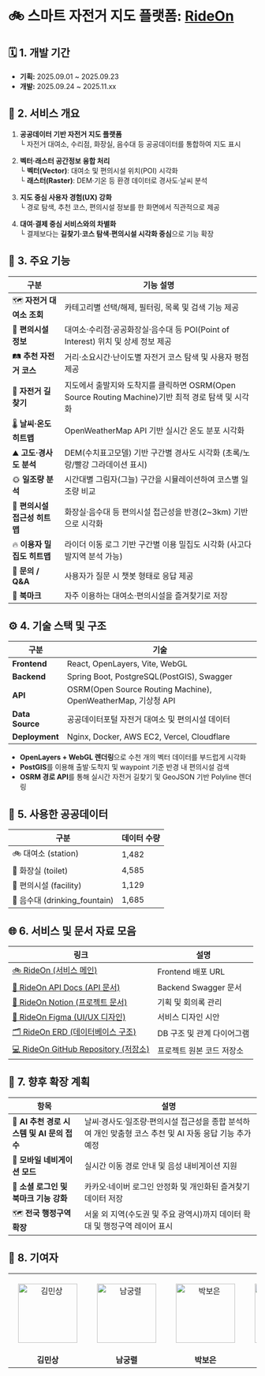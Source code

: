# 🚲 스마트 자전거 지도 플랫폼: [RideOn](https://www.saessakbori.site)

## 🗓️ 1. 개발 기간

- **기획:** 2025.09.01 ~ 2025.09.23  
- **개발:** 2025.09.24 ~ 2025.11.xx

## 📖 2. 서비스 개요

1. **공공데이터 기반 자전거 지도 플랫폼**  
   └ 자전거 대여소, 수리점, 화장실, 음수대 등 공공데이터를 통합하여 지도 표시

2. **벡터·래스터 공간정보 융합 처리**  
   └ **벡터(Vector)**: 대여소 및 편의시설 위치(POI) 시각화  
   └ **래스터(Raster)**: DEM·기온 등 환경 데이터로 경사도·날씨 분석  

3. **지도 중심 사용자 경험(UX) 강화**  
   └ 경로 탐색, 추천 코스, 편의시설 정보를 한 화면에서 직관적으로 제공  

4. **대여·결제 중심 서비스와의 차별화**  
   └ 결제보다는 **길찾기·코스 탐색·편의시설 시각화 중심**으로 기능 확장
   
## 🧩 3. 주요 기능

| 구분 | 기능 설명 |
|------|------------|
| 🗺️ **자전거 대여소 조회** | 카테고리별 선택/해제, 필터링, 목록 및 검색 기능 제공 |
| 🧰 **편의시설 정보** | 대여소·수리점·공공화장실·음수대 등 POI(Point of Interest) 위치 및 상세 정보 제공 |
| 🛤️ **추천 자전거 코스** | 거리·소요시간·난이도별 자전거 코스 탐색 및 사용자 평점 제공 |
| 🧭 **자전거 길찾기** | 지도에서 출발지와 도착지를 클릭하면 OSRM(Open Source Routing Machine)기반 최적 경로 탐색 및 시각화 |
| 🌡️ **날씨·온도 히트맵** | OpenWeatherMap API 기반 실시간 온도 분포 시각화 |
| ⛰️ **고도·경사도 분석** | DEM(수치표고모델) 기반 구간별 경사도 시각화 (초록/노랑/빨강 그라데이션 표시) |
| 🌞 **일조량 분석** | 시간대별 그림자(그늘) 구간을 시뮬레이션하여 코스별 일조량 비교 |
| 🚻 **편의시설 접근성 히트맵** | 화장실·음수대 등 편의시설 접근성을 반경(2~3km) 기반으로 시각화 |
| 🔥 **이용자 밀집도 히트맵** | 라이더 이동 로그 기반 구간별 이용 밀집도 시각화 (사고다발지역 분석 가능) |
| 💬 **문의 / Q&A** | 사용자가 질문 시 챗봇 형태로 응답 제공 |
| 🔖 **북마크** | 자주 이용하는 대여소·편의시설을 즐겨찾기로 저장 |

## ⚙️ 4. 기술 스택 및 구조

| 구분 | 기술 |
|------|------|
| **Frontend** | React, OpenLayers, Vite, WebGL |
| **Backend** | Spring Boot, PostgreSQL(PostGIS), Swagger |
| **API** | OSRM(Open Source Routing Machine), OpenWeatherMap, 기상청 API |
| **Data Source** | 공공데이터포털 자전거 대여소 및 편의시설 데이터 |
| **Deployment** | Nginx, Docker, AWS EC2, Vercel, Cloudflare |

- **OpenLayers + WebGL 렌더링**으로 수천 개의 벡터 데이터를 부드럽게 시각화  
- **PostGIS**를 이용해 출발·도착지 및 waypoint 기준 반경 내 편의시설 검색  
- **OSRM 경로 API**를 통해 실시간 자전거 길찾기 및 GeoJSON 기반 Polyline 렌더링

## 🧠 5. 사용한 공공데이터

| 구분 | 데이터 수량 |
|------|-------------|
| 🚲 대여소 (station) | 1,482 |
| 🚻 화장실 (toilet) | 4,585 |
| 🏪 편의시설 (facility) | 1,129 |
| 🚰 음수대 (drinking_fountain) | 1,685 |

## 🌐 6. 서비스 및 문서 자료 모음

| 링크 | 설명 |
|------|------|
| [🚲 RideOn (서비스 메인)](https://www.saessakbori.site) | Frontend 배포 URL |
| [📘 RideOn API Docs (API 문서)](https://api.saessakbori.site/rideon/docs) | Backend Swagger 문서 |
| [🧭 RideOn Notion (프로젝트 문서)](https://www.notion.so/269661ef461580818cd7fefc26e88926) | 기획 및 회의록 관리 |
| [🎨 RideOn Figma (UI/UX 디자인)](https://www.figma.com/design/AzxO7twZlOLPr0hIdqBPal/%EC%83%88%EC%8B%B9%EB%B3%B4%EB%A6%AC?node-id=22-296&p=f&t=5g8FcqEsFJtWj6WG-0) | 서비스 디자인 시안 |
| [🗂️ RideOn ERD (데이터베이스 구조)](https://app.diagrams.net/#H2025-All4Land-RideOn%2FERD%2Fmain%2FSessakBoriERD.drawio%23%7B%22pageId%22%3A%22R2lEEEUBdFMjLlhIrx00%22%7D) | DB 구조 및 관계 다이어그램 |
| [💻 RideOn GitHub Repository (저장소)](https://github.com/2025-All4Land-RideOn) | 프로젝트 원본 코드 저장소 |

## 📍 7. 향후 확장 계획

| 항목 | 설명 |
|------|------|
| 🤖 **AI 추천 경로 시스템 및 AI 문의 접수** | 날씨·경사도·일조량·편의시설 접근성을 종합 분석하여 개인 맞춤형 코스 추천 및 AI 자동 응답 기능 추가 예정 |
| 🧭 **모바일 네비게이션 모드** | 실시간 이동 경로 안내 및 음성 내비게이션 지원 |
| 🔑 **소셜 로그인 및 북마크 기능 강화** | 카카오·네이버 로그인 안정화 및 개인화된 즐겨찾기 데이터 저장 |
| 🗺️ **전국 행정구역 확장** | 서울 외 지역(수도권 및 주요 광역시)까지 데이터 확대 및 행정구역 레이어 표시 |
  
## 👀 8. 기여자
<div align="center">
<table>
<tbody>
<tr>
<td align="center" style="padding: 20px;">
  <a href="https://github.com/MinSang22Kim" target="_blank" rel="noopener noreferrer nofollow">
    <img src="https://avatars.githubusercontent.com/u/129925473?v=4" alt="김민상" width="120" height="120" style="max-width: 100%;">
  </a>
</td>
<td align="center" style="padding: 20px;">
  <a href="https://github.com/skarndfuf1" target="_blank" rel="noopener noreferrer nofollow">
    <img src="https://avatars.githubusercontent.com/u/85174279?v=4" alt="남궁렬" width="120" height="120" style="max-width: 100%;">
  </a>
</td>
<td align="center" style="padding: 20px;">
  <a href="https://github.com/boeun02" target="_blank" rel="noopener noreferrer nofollow">
    <img src="https://avatars.githubusercontent.com/u/93779288?v=4" alt="박보은" width="120" height="120" style="max-width: 100%;">
  </a>
</td>
<td align="center" style="padding: 20px;">
  <a href="https://github.com/shinubin" target="_blank" rel="noopener noreferrer nofollow">
    <img src="https://avatars.githubusercontent.com/u/100883938?v=4" alt="신유빈" width="120" height="120" style="max-width: 100%;">
  </a>
</td>
<td align="center" style="padding: 20px;">
  <a href="https://github.com/dlgustj206" target="_blank" rel="noopener noreferrer nofollow">
    <img src="https://avatars.githubusercontent.com/u/104957240?v=4" alt="이현서" width="120" height="120" style="max-width: 100%;">
  </a>
</td>
</tr>
<tr>
<td align="center"><b>김민상</b></td>
<td align="center"><b>남궁렬</b></td>
<td align="center"><b>박보은</b></td>
<td align="center"><b>신유빈</b></td>
<td align="center"><b>이현서</b></td>
</tr>
</tbody>
</table>
</div>
